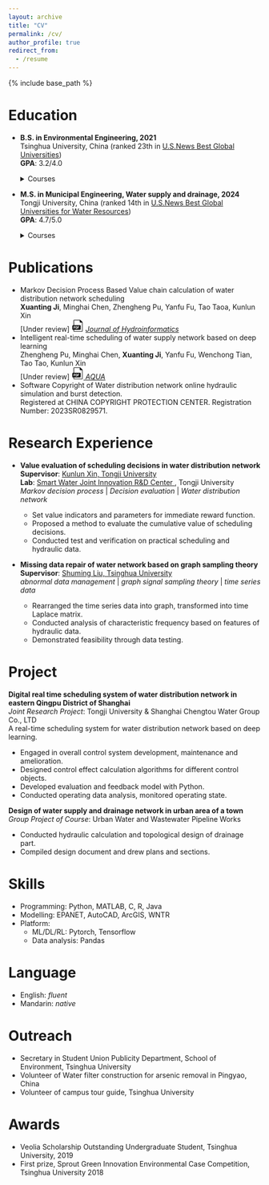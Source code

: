 ```yaml
---
layout: archive
title: "CV"
permalink: /cv/
author_profile: true
redirect_from:
  - /resume
---
```


{% include base_path %}

Education
======
* <b>B.S. in Environmental Engineering, 2021</b> <br> 
  Tsinghua University, China (ranked 23th in <a href="https://www.usnews.com/education/best-global-universities/tsinghua-university-503146" target="_blank">U.S.News Best Global Universities</a>) <br>
    **GPA**: 3.2/4.0 <br>
    <details> <summary>Courses</summary>
      <b>Water major</b> : Water Quality Control Engineering, Engineering Design for Water and Wastewater Treatment, Urban Water and Wastewater Pipeline Works <br>
      <b>Environmental major</b>: Environmental Data and Mathematic Models, Principle of Environmental Engineering, Air Pollution Control Engineering, Solid Waste Treatment and Disposal Engineering <br>
      <b>Math and Programming</b>: Programming Fundamentals, Probability and Statistics, Introduction to Methods of Mathematics and Physics, Calculus, Linear Algebra <br>
    </details>

* <b>M.S. in Municipal Engineering, Water supply and drainage, 2024 </b> <br>
  Tongji University, China (ranked 14th in <a href="https://www.usnews.com/education/best-global-universities/water-resources" target="_blank">U.S.News Best Global Universities for Water Resources</a>) <br>
    **GPA**: 4.7/5.0<br>
    <details> <summary>Courses</summary>
    Methods of optimization, Numerical Analysis <br>
      Theory of Water Supply and Sewage Treatment, Data Management and Experimental Design <br>
      Cost Analysis in Water Supply and Sewage Engineering, Frontier in Municipal Engineering <br>
    </details>

Publications
======
* Markov Decision Process Based Value chain calculation of water distribution network scheduling <br>
  __Xuanting Ji__, Minghai Chen, Zhengheng Pu, Yanfu Fu, Tao Taoa, Kunlun Xin <br>
   \[Under review\]
  <a href="https://drive.google.com/file/d/1j1azuKvYZA4WapN08HNLWC0UENZQCUj0/view?usp=sharing" target="_blank" rel="noopener noreferrer">
  <img src="/images/pdf-icon.png" alt="PDF icon"></a>
  <a href="https://iwaponline.com/jh" target="_blank"> _Journal of Hydroinformatics_ </a>
* Intelligent real-time scheduling of water supply network based on deep learning <br>
  Zhengheng Pu, Minghai Chen, __Xuanting Ji__, Yanfu Fu, Wenchong Tian, Tao Tao, Kunlun Xin <br>
   \[Under review\] 
  <a href="https://drive.google.com/file/d/1j1azuKvYZA4WapN08HNLWC0UENZQCUj0/view?usp=sharing" target="_blank" rel="noopener noreferrer">
  <img src="/images/pdf-icon.png" alt="PDF icon"> </a>
  <a href="https://iwaponline.com/aqua" target="_blank"> _AQUA_ </a>
* Software Copyright of Water distribution network online hydraulic simulation and burst detection. <br>
  Registered at CHINA COPYRIGHT PROTECTION CENTER. Registration Number: 2023SR0829571. <br>

Research Experience
======
* __Value evaluation of scheduling decisions in water distribution network__ <br>
__Supervisor__: <a href="https://sese.tongji.edu.cn/szdw/zyjs/js/X/xkl.htm" target="_blank"> Kunlun Xin, Tongji University</a> <br>
__Lab__: <a href="https://smartwater.tongji.edu.cn/index.htm" target="_blank"> Smart Water Joint Innovation R&D Center </a> , Tongji University <br>
_Markov decision process_ | _Decision evaluation_ | _Water distribution network_ <br>
  * Set value indicators and parameters for immediate reward function.
  * Proposed a method to evaluate the cumulative value of scheduling decisions.
  * Conducted test and verification on practical scheduling and hydraulic data.

* __Missing data repair of water network based on graph sampling theory__ <br>
__Supervisor__: <a href="https://www.tsinghua.edu.cn/enven/info/1052/2000.htm" target="_blank">Shuming Liu, Tsinghua University</a> <br>
_abnormal data management_ | _graph signal sampling theory_ | _time series data_ <br>
  * Rearranged the time series data into graph, transformed into time Laplace matrix.
  * Conducted analysis of characteristic frequency based on features of hydraulic data.
  * Demonstrated feasibility through data testing.

Project
======
__Digital real time scheduling system of water distribution network in eastern Qingpu District of Shanghai__ <br>
_Joint Research Project_: Tongji University & Shanghai Chengtou Water Group Co., LTD <br>
A real-time scheduling system for water distribution network based on deep learning. <br>
  * Engaged in overall control system development, maintenance and amelioration.
  * Designed control effect calculation algorithms for different control objects.
  * Developed evaluation and feedback model with Python.
  * Conducted operating data analysis, monitored operating state.

__Design of water supply and drainage network in urban area of a town__ <br>
_Group Project of Course_: Urban Water and Wastewater Pipeline Works<br>
  * Conducted hydraulic calculation and topological design of drainage part.
  * Compiled design document and drew plans and sections.

Skills
======
* Programming: Python, MATLAB, C, R, Java
* Modelling: EPANET, AutoCAD, ArcGIS, WNTR
* Platform:
  * ML/DL/RL: Pytorch, Tensorflow
  * Data analysis: Pandas

Language
======
* English: _fluent_ <br>
* Mandarin: _native_

Outreach
======
* Secretary in Student Union Publicity Department, School of Environment, Tsinghua University <br>
* Volunteer of Water filter construction for arsenic removal in Pingyao, China <br>
* Volunteer of campus tour guide, Tsinghua University

Awards
======
* Veolia Scholarship Outstanding Undergraduate Student, Tsinghua University, 2019 <br>
* First prize, Sprout Green Innovation Environmental Case Competition, Tsinghua University 2018

